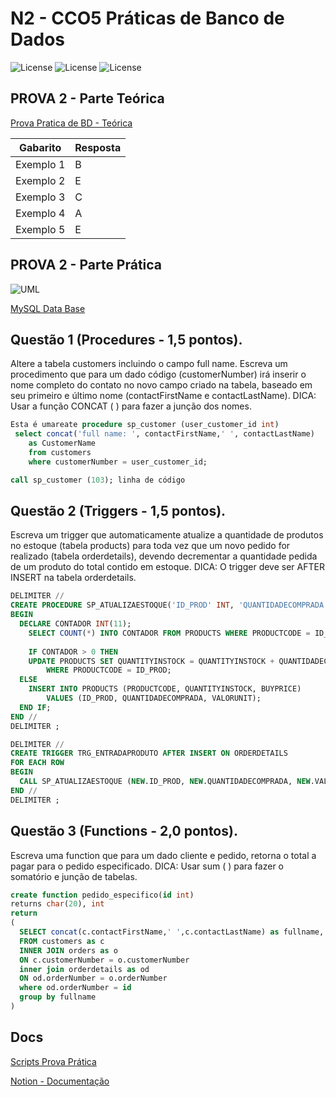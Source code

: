 # N2 - CCO5 Práticas de Banco de Dados
![License](https://img.shields.io/badge/Code%20License-MIT-green.svg)
![License](https://img.shields.io/badge/Avaliação-N2-red.svg)
![License](https://img.shields.io/badge/UNIFG-Práticas%20de%20Banco%20de%20Dados-blue.svg)

## PROVA 2 - Parte Teórica
[Prova Pratica de BD - Teórica](https://www.notion.so/paulofreitaspy/N2-14-06-22-d157abe6a61143fe80256db758b7fec3#84b6a3b47347450d968dd669db50f45e)

Gabarito   | Resposta
--------- | ------
Exemplo 1 | B
Exemplo 2 | E
Exemplo 3 | C
Exemplo 4 | A
Exemplo 5 | E

## PROVA 2 - Parte Prática
![UML](https://www.notion.so/image/https%3A%2F%2Fs3-us-west-2.amazonaws.com%2Fsecure.notion-static.com%2Fc3b9bd4f-6c55-4fa9-a2c2-980862073471%2Fimage1.png?table=block&id=31621614-8a15-4a7c-9de4-3cbd1e16bf0f&spaceId=0160e3d7-f64c-4703-9546-c82f4c335a71&width=2000&userId=f502dd5d-b5d2-4453-bf51-6ebe19e7ad0f&cache=v2)

[MySQL Data Base](cco5-Praticas-de-banco-de-dados\Avaliação-N2\mysqlsampledatabase.sql)
## Questão 1 (Procedures - 1,5 pontos).  
Altere a tabela customers incluindo o campo full name. Escreva um procedimento que  para um dado código (customerNumber) irá inserir o nome completo do contato no novo  campo criado na tabela, baseado em seu primeiro e último nome (contactFirstName e  contactLastName). 
DICA: Usar a função CONCAT ( ) para fazer a junção dos nomes. 
~~~sql
Esta é umareate procedure sp_customer (user_customer_id int)
 select concat('full name: ', contactFirstName,' ', contactLastName)
    as CustomerName
    from customers
    where customerNumber = user_customer_id;

call sp_customer (103); linha de código
~~~
## Questão 2 (Triggers - 1,5 pontos).  
Escreva um trigger que automaticamente atualize a quantidade de produtos no estoque  (tabela products) para toda vez que um novo pedido for realizado (tabela orderdetails),  devendo decrementar a quantidade pedida de um produto do total contido em estoque. 
DICA: O trigger deve ser AFTER INSERT na tabela orderdetails. 
~~~sql
DELIMITER //
CREATE PROCEDURE SP_ATUALIZAESTOQUE('ID_PROD' INT, 'QUANTIDADECOMPRADA' INT, VALORUNIT DECIMAL(9,2))
BEGIN
  DECLARE CONTADOR INT(11);
    SELECT COUNT(*) INTO CONTADOR FROM PRODUCTS WHERE PRODUCTCODE = ID_PROD;
    
    IF CONTADOR > 0 THEN
    UPDATE PRODUCTS SET QUANTITYINSTOCK = QUANTITYINSTOCK + QUANTIDADECOMPRADA, BUYPRICE = VALORUNIT
        WHERE PRODUCTCODE = ID_PROD;
  ELSE 
    INSERT INTO PRODUCTS (PRODUCTCODE, QUANTITYINSTOCK, BUYPRICE) 
        VALUES (ID_PROD, QUANTIDADECOMPRADA, VALORUNIT);
  END IF;
END //
DELIMITER ;

DELIMITER //
CREATE TRIGGER TRG_ENTRADAPRODUTO AFTER INSERT ON ORDERDETAILS
FOR EACH ROW
BEGIN
  CALL SP_ATUALIZAESTOQUE (NEW.ID_PROD, NEW.QUANTIDADECOMPRADA, NEW.VALORUNIT);
END //
DELIMITER ;
~~~
## Questão 3 (Functions - 2,0 pontos). 
Escreva uma function que para um dado cliente e pedido, retorna o total a pagar para o  pedido especificado. 
DICA: Usar sum ( ) para fazer o somatório e junção de tabelas.
~~~sql
create function pedido_especifico(id int)
returns char(20), int
return
(
  SELECT concat(c.contactFirstName,' ',c.contactLastName) as fullname, SUM(od.priceEach) as total
  FROM customers as c
  INNER JOIN orders as o
  ON c.customerNumber = o.customerNumber
  inner join orderdetails as od
  ON od.orderNumber = o.orderNumber
  where od.orderNumber = id
  group by fullname
)
~~~
## Docs

[Scripts Prova Prática]()

[Notion - Documentação](https://paulofreitaspy.notion.site/N2-14-06-22-d157abe6a61143fe80256db758b7fec3)

